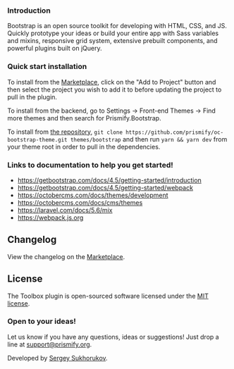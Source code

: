 ### Introduction

Bootstrap is an open source toolkit for developing with HTML, CSS, and JS. Quickly prototype your ideas or build your entire app with Sass variables and mixins, responsive grid system, extensive prebuilt components, and powerful plugins built on jQuery.

### Quick start installation

To install from the [Marketplace](https://octobercms.com/theme/prismify-bootstrap-starter-kit), click on the "Add to Project" button and then select the project you wish to add it to before updating the project to pull in the plugin.

To install from the backend, go to Settings -> Front-end Themes -> Find more themes and then search for Prismify.Bootstrap.

To install from [the repository](https://github.com/prismify/oc-bootstrap-theme), `git clone https://github.com/prismify/oc-bootstrap-theme.git themes/bootstrap` and then run `yarn && yarn dev` from your theme root in order to pull in the dependencies.


### Links to documentation to help you get started!

* https://getbootstrap.com/docs/4.5/getting-started/introduction
* https://getbootstrap.com/docs/4.5/getting-started/webpack
* https://octobercms.com/docs/themes/development
* https://octobercms.com/docs/cms/themes
* https://laravel.com/docs/5.6/mix
* https://webpack.js.org

## Changelog

View the changelog on the [Marketplace](https://octobercms.com/theme/prismify-bootstrap-starter-kit).

## License

The Toolbox plugin is open-sourced software licensed under the [MIT license](https://opensource.org/licenses/MIT).

### Open to your ideas!

Let us know if you have any questions, ideas or suggestions! Just drop a line at [support@prismify.org](mailto:support@prismify.org).


Developed by [Sergey Sukhorukov](https://github.com/algoriq).